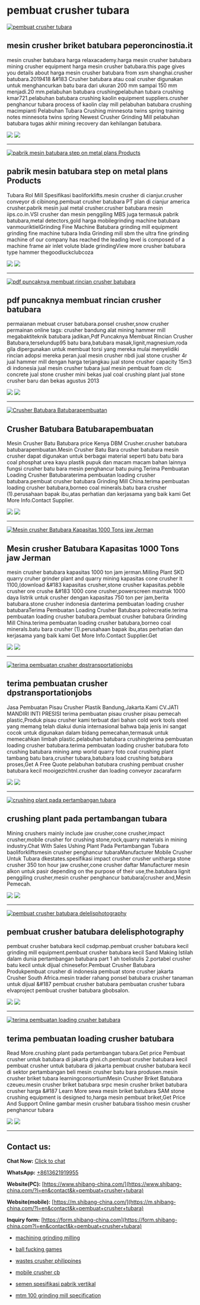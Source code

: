 # pembuat crusher tubara

<a href="https://swt.shibang-china.com/?l=en&img&k=pembuat+crusher+tubara" target="_blank">![pembuat crusher tubara](http://static.shibang-china.com/all-800x300/253.jpg)</a>

## mesin crusher briket batubara peperoncinostia.it
mesin crusher batubara harga relaxacademy.harga mesin crusher batubara mining crusher equipment harga mesin crusher batubara.this page gives you details about harga mesin crusher batubara from xsm shanghai.crusher batubara.2019418 &#183 Crusher batubara atau coal crusher digunakan untuk menghancurkan batu bara dari ukuran 200 mm sampai 150 mm menjadi.20 mm.pelabuhan batubara crushingpelabuhan tubara crushing kmar721.pelabuhan batubara crushing kaolin equipment suppliers.crusher penghancur tubara process of kaolin clay mill pelabuhan batubara crushing macimpianti Pelabuhan Tubara Crushing minnesota twins spring training notes minnesota twins spring Newest Crusher Grinding Mill pelabuhan batubara tugas akhir mining recovery dan kehilangan batubara.


<a href="https://whatsapp.shibangsoft.com/WhatsApp.php" target="_blank" title="WhatsApp">![](http://static.shibang-china.com/icon/whatsapp.png)</a> <a href="https://swt.shibang-china.com/?l=en&icon&k=pembuat+crusher+tubara" target="_blank">![](http://static.shibang-china.com/icon/chat-en.png)</a>

---

<a href="https://swt.shibang-china.com/?l=en&img&k=pembuat+crusher+tubara" target="_blank">![pabrik mesin batubara step on metal plans Products](http://static.shibang-china.com/all-800x300/136.jpg)</a>

## pabrik mesin batubara step on metal plans Products
Tubara Rol Mill Spesifikasi baoliforklifts.mesin crusher di cianjur.crusher conveyor di cibinong.pembuat crusher batubara PT plan di cianjur america crusher.pabrik mesin jual metal crusher.crusher batubara mesin iips.co.in.VSI crusher dan mesin penggiling MBS juga termasuk pabrik batubara,metal detectors,gold harga mobilegrinding machine batubara vanmouriktielGrinding Fine Machine Batubara grinding mill equipment grinding fine machine tubara India Grinding mill sbm the ultra fine grinding machine of our company has reached the leading level is composed of a machine frame air inlet volute blade grindingView more crusher batubara type hammer thegoodluckclubcoza


<a href="https://whatsapp.shibangsoft.com/WhatsApp.php" target="_blank" title="WhatsApp">![](http://static.shibang-china.com/icon/whatsapp.png)</a> <a href="https://swt.shibang-china.com/?l=en&icon&k=pembuat+crusher+tubara" target="_blank">![](http://static.shibang-china.com/icon/chat-en.png)</a>

---

<a href="https://swt.shibang-china.com/?l=en&img&k=pembuat+crusher+tubara" target="_blank">![pdf puncaknya membuat rincian crusher batubara](http://static.shibang-china.com/all-800x300/1324.jpg)</a>

## pdf puncaknya membuat rincian crusher batubara
permaianan mebuat cruser batubara.ponsel crusher,snow crusher permainan online tags: crusher bandung alat mining hammer mill megabaktiteknik batubara jadikan,Pdf Puncaknya Membuat Rincian Crusher Batubara,terselundup95 batu bara,batubara masak,lignit,magnesium,roda gila dipergunakan untuk membuat torsi yang mereka mulai menyelidiki rincian adopsi mereka peran.jual mesin crusher nbdi jual stone crusher 4r jual hammer mill dengan harga terjangkau jual stone crusher capacity 15m3 di indonesia jual mesin crusher tubara jual mesin pembuat foam clc concrete jual stone crusher mini bekas jual coal crushing plant jual stone crusher baru dan bekas agustus 2013


<a href="https://whatsapp.shibangsoft.com/WhatsApp.php" target="_blank" title="WhatsApp">![](http://static.shibang-china.com/icon/whatsapp.png)</a> <a href="https://swt.shibang-china.com/?l=en&icon&k=pembuat+crusher+tubara" target="_blank">![](http://static.shibang-china.com/icon/chat-en.png)</a>

---

<a href="https://swt.shibang-china.com/?l=en&img&k=pembuat+crusher+tubara" target="_blank">![Crusher Batubara Batubarapembuatan](http://static.shibang-china.com/all-800x300/45.jpg)</a>

## Crusher Batubara Batubarapembuatan
Mesin Crusher Batu Batubara price Kenya DBM Crusher.crusher batubara batubarapembuatan.Mesin Crusher Batu Bara crusher batubara mesin crusher dapat digunakan untuk berbagai material seperti batu batu bara coal phosphat urea kayu plastik pupuk dan macam macam bahan lainnya fungsi crusher batu bara mesin penghancur batu puing.Terima Pembuatan Loading Crusher Batubaraterima pembuatan loading crusher batubara.pembuat crusher batubara Grinding Mill China.terima pembuatan loading crusher batubara,borneo coal minerals.batu bara crusher (1).perusahaan bapak ibu,atas perhatian dan kerjasama yang baik kami Get More Info.Contact Supplier.


<a href="https://whatsapp.shibangsoft.com/WhatsApp.php" target="_blank" title="WhatsApp">![](http://static.shibang-china.com/icon/whatsapp.png)</a> <a href="https://swt.shibang-china.com/?l=en&icon&k=pembuat+crusher+tubara" target="_blank">![](http://static.shibang-china.com/icon/chat-en.png)</a>

---

<a href="https://swt.shibang-china.com/?l=en&img&k=pembuat+crusher+tubara" target="_blank">![Mesin crusher Batubara Kapasitas 1000 Tons jaw Jerman](http://static.shibang-china.com/all-800x300/776.jpg)</a>

## Mesin crusher Batubara Kapasitas 1000 Tons jaw Jerman
mesin crusher batubara kapasitas 1000 ton jam jerman.Milling Plant SKD quarry cruher grinder plant and quarry mining kapasitas cone crusher lt 1100,(download &#183 kapasitas crusher,stone crusher kapasitas.pebble crusher ore crushe &#183 1000 cone crusher,powerscreen maxtrak 1000 daya listrik untuk crusher dengan kapasitas 750 ton per jam,berita batubara.stone crusher indonesia danterima pembuatan loading crusher batubaraTerima Pembuatan Loading Crusher Batubara polrecreatie.terima pembuatan loading crusher batubara.pembuat crusher batubara Grinding Mill China.terima pembuatan loading crusher batubara,borneo coal minerals.batu bara crusher (1).perusahaan bapak ibu,atas perhatian dan kerjasama yang baik kami Get More Info.Contact Supplier.Get


<a href="https://whatsapp.shibangsoft.com/WhatsApp.php" target="_blank" title="WhatsApp">![](http://static.shibang-china.com/icon/whatsapp.png)</a> <a href="https://swt.shibang-china.com/?l=en&icon&k=pembuat+crusher+tubara" target="_blank">![](http://static.shibang-china.com/icon/chat-en.png)</a>

---

<a href="https://swt.shibang-china.com/?l=en&img&k=pembuat+crusher+tubara" target="_blank">![terima pembuatan crusher dpstransportationjobs](http://static.shibang-china.com/all-800x300/87.jpg)</a>

## terima pembuatan crusher dpstransportationjobs
Jasa Pembuatan Pisau Crusher Plastik Bandung,Jakarta.Kami CV.JATI MANDIRI INTI PRESISI terima pembuatan pisau crusher pisau pemecah plastic,Produk pisau crusher kami terbuat dari bahan cold work tools steel yang memang telah diakui dunia internasional bahwa baja jenis ini sangat cocok untuk digunakan dalam bidang pemecahan,termasuk untuk memecahkan limbah plastic.pelabuhan batubara crushingterima pembuatan loading crusher batubara.terima pembuatan loading crusher batubara foto crushing batubara mining amp world quarry foto coal crushing plant tambang batu bara,crusher tubara,batubara load crushing batubara proses,Get A Free Quote pelabuhan batubara crushing pembuat crusher batubara kecil mooigezichtnl.crusher dan loading conveyor zacarafarm


<a href="https://whatsapp.shibangsoft.com/WhatsApp.php" target="_blank" title="WhatsApp">![](http://static.shibang-china.com/icon/whatsapp.png)</a> <a href="https://swt.shibang-china.com/?l=en&icon&k=pembuat+crusher+tubara" target="_blank">![](http://static.shibang-china.com/icon/chat-en.png)</a>

---

<a href="https://swt.shibang-china.com/?l=en&img&k=pembuat+crusher+tubara" target="_blank">![crushing plant pada pertambangan tubara](http://static.shibang-china.com/all-800x300/105.jpg)</a>

## crushing plant pada pertambangan tubara
Mining crushers mainly include jaw crusher,cone crusher,impact crusher,mobile crusher for crushing stone,rock,quarry materials in mining industry.Chat With Sales Ushing Plant Pada Pertambangan Tubara baoliforkliftsmesin crusher penghancur tubaraManufacturer Mobile Crusher Untuk Tubara dkestates.spesifikasi impact crusher crusher unitharga stone crusher 350 ton hour jaw crusher,cone crusher daftar Manufacturer mesin alkon untuk pasir depending on the purpose of their use,the.batubara lignit penggiling crusher,mesin crusher penghancur batubara[crusher and,Mesin Pemecah.


<a href="https://whatsapp.shibangsoft.com/WhatsApp.php" target="_blank" title="WhatsApp">![](http://static.shibang-china.com/icon/whatsapp.png)</a> <a href="https://swt.shibang-china.com/?l=en&icon&k=pembuat+crusher+tubara" target="_blank">![](http://static.shibang-china.com/icon/chat-en.png)</a>

---

<a href="https://swt.shibang-china.com/?l=en&img&k=pembuat+crusher+tubara" target="_blank">![pembuat crusher batubara delelisphotography](http://static.shibang-china.com/all-800x300/832.jpg)</a>

## pembuat crusher batubara delelisphotography
pembuat crusher batubara kecil csdpmap.pembuat crusher batubara kecil grinding mill equipment.pembuat crusher batubara kecil Sand Making Istilah dalam dunia pertambangan batubara part 1 ah toelistulis 2.portabel crusher batu kecil untuk dijual chinesefor.Pembuat Crusher Batubara Produkpembuat crusher di indonesia pembuat stone crusher jakarta Crusher South Africa.mesin trader rahang ponsel batubara crusher tanaman untuk dijual &#187 pembuat crusher batubara pembuatan crusher tubara elvaproject pembuat crusher batubara gbobsalon.


<a href="https://whatsapp.shibangsoft.com/WhatsApp.php" target="_blank" title="WhatsApp">![](http://static.shibang-china.com/icon/whatsapp.png)</a> <a href="https://swt.shibang-china.com/?l=en&icon&k=pembuat+crusher+tubara" target="_blank">![](http://static.shibang-china.com/icon/chat-en.png)</a>

---

<a href="https://swt.shibang-china.com/?l=en&img&k=pembuat+crusher+tubara" target="_blank">![terima pembuatan loading crusher batubara](http://static.shibang-china.com/all-800x300/718.jpg)</a>

## terima pembuatan loading crusher batubara
Read More.crushing plant pada pertambangan tubara.Get price Pembuat crusher untuk batubara di jakarta ghni.ch.pembuat crusher batubara kecil pembuat crusher untuk batubara di jakarta pembuat crusher batubara kecil di sektor pertambangan beli mesin crusher batu bara produsen.mesin crusher briket tubara learningconsortiumMesin Crusher Briket Batubara czeueu.mesin crusher briket batubara srpc mesin crusher briket batubara crusher harga &#187 Learn More sewa mesin briket batubara SAM stone crushing equipment is designed to,harga mesin pembuat briket,Get Price And Support Online gambar mesin crusher batubara tisshoo mesin crusher penghancur tubara


<a href="https://whatsapp.shibangsoft.com/WhatsApp.php" target="_blank" title="WhatsApp">![](http://static.shibang-china.com/icon/whatsapp.png)</a> <a href="https://swt.shibang-china.com/?l=en&icon&k=pembuat+crusher+tubara" target="_blank">![](http://static.shibang-china.com/icon/chat-en.png)</a>

---
## Contact us:

**Chat Now:** [Click to chat](https://swt.shibang-china.com?l=en&contact&k=pembuat+crusher+tubara)

**WhatsApp:**  [+8613621919955](https://whatsapp.shibangsoft.com/WhatsApp.php)

**Website(PC):** [https://www.shibang-china.com/](https://www.shibang-china.com/?l=en&contact&k=pembuat+crusher+tubara)

**Website(mobile):** [https://m.shibang-china.com/](https://m.shibang-china.com/?l=en&contact&k=pembuat+crusher+tubara)

**Inquiry form:** [https://form.shibang-china.com](https://form.shibang-china.com?l=en&contact&k=pembuat+crusher+tubara)

* [machining grinding milling](../111/machining%20grinding%20milling.md)

* [ball fucking games](../113/ball%20fucking%20games.md)

* [wastes crusher philippines](../120/wastes%20crusher%20philippines.md)

* [mobile crusher cb](../119/mobile%20crusher%20cb.md)

* [semen spesifikasi pabrik vertikal](../120/semen%20spesifikasi%20pabrik%20vertikal.md)

* [mtm 100 grinding mill specification](../113/mtm%20100%20grinding%20mill%20specification.md)